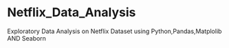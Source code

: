 # Netflix_Data_Analysis
Exploratory Data Analysis on Netflix Dataset using Python,Pandas,Matplolib AND Seaborn
